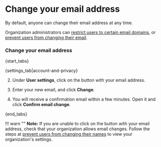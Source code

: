 # Change your email address

By default, anyone can change their email address at any time.

Organization administrators can
[restrict users to certain email domains](/help/change-a-users-name), or
[prevent users from changing their email](/help/restrict-name-and-email-changes).

### Change your email address

{start_tabs}

{settings_tab|account-and-privacy}

2. Under **User settings**, click on the button with your email address.

3. Enter your new email, and click **Change**.

4. You will receive a confirmation email within a few minutes. Open it and click **Confirm email change**.

{end_tabs}

!!! warn ""
    **Note:** If you are unable to click on the button with your email address, check
    that your organization allows email changes. Follow the steps at
    [prevent users from changing their names](/help/restrict-name-and-email-changes)
    to view your organization's settings.
